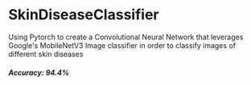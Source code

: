 # SkinDiseaseClassifier

Using Pytorch to create a Convolutional Neural Network that leverages Google's MobileNetV3 Image classifier in order to classify images of different skin diseases 

##### Accuracy: 94.4%
